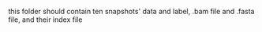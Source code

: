 this folder should contain ten snapshots' data and label, .bam file and .fasta file, and their index file
